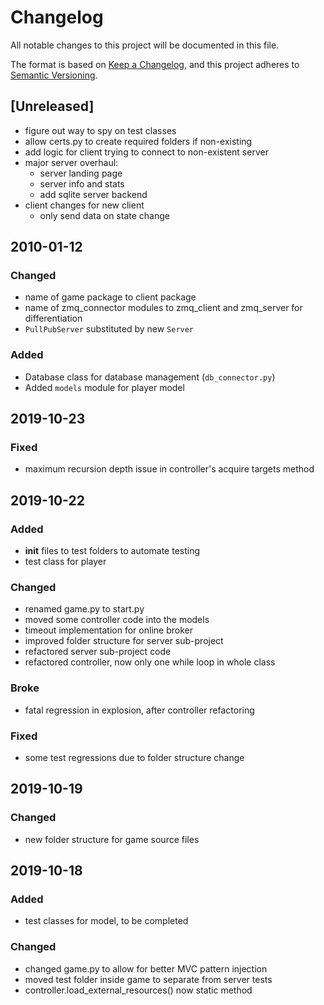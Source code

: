 # Changelog
All notable changes to this project will be documented in this file.

The format is based on [Keep a Changelog](https://keepachangelog.com/en/1.0.0/),
and this project adheres to [Semantic Versioning](https://semver.org/spec/v2.0.0.html).

## [Unreleased]
- figure out way to spy on test classes
- allow certs.py to create required folders if non-existing
- add logic for client trying to connect to non-existent server
- major server overhaul:
    - server landing page
    - server info and stats
    - add sqlite server backend
- client changes for new client
    - only send data on state change


## 2010-01-12
### Changed
- name of game package to client package
- name of zmq_connector modules to zmq_client and zmq_server for differentiation
- `PullPubServer` substituted by new `Server`

### Added
- Database class for database management (`db_connector.py`)
- Added `models` module for player model


## 2019-10-23
### Fixed
- maximum recursion depth issue in controller's acquire targets method
 

## 2019-10-22
### Added
- __init__ files to test folders to automate testing
- test class for player

### Changed
- renamed game.py to start.py
- moved some controller code into the models
- timeout implementation for online broker
- improved folder structure for server sub-project
- refactored server sub-project code
- refactored controller, now only one while loop in whole class

### Broke
- fatal regression in explosion, after controller refactoring

### Fixed
- some test regressions due to folder structure change

## 2019-10-19
### Changed
- new folder structure for game source files

## 2019-10-18
### Added
- test classes for model, to be completed

### Changed
- changed game.py to allow for better MVC pattern injection
- moved test folder inside game to separate from server tests
- controller.load_external_resources() now static method


